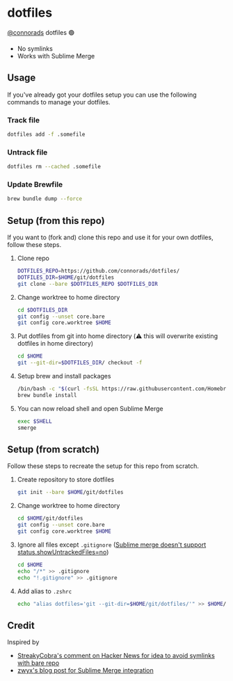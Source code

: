 # dotfiles

[@connorads](https://github.com/connorads) dotfiles 🟢

- No symlinks
- Works with Sublime Merge

## Usage

If you've already got your dotfiles setup you can use the following commands to manage your dotfiles.

### Track file

```sh
dotfiles add -f .somefile
```

### Untrack file

```sh
dotfiles rm --cached .somefile
```

### Update Brewfile

```sh
brew bundle dump --force
```

## Setup (from this repo)

If you want to (fork and) clone this repo and use it for your own dotfiles, follow these steps.

1. Clone repo

    ```sh
    DOTFILES_REPO=https://github.com/connorads/dotfiles/
    DOTFILES_DIR=$HOME/git/dotfiles
    git clone --bare $DOTFILES_REPO $DOTFILES_DIR
    ```

2. Change worktree to home directory

    ```sh
    cd $DOTFILES_DIR
    git config --unset core.bare
    git config core.worktree $HOME
    ```

3. Put dotfiles from git into home directory (⚠️ this will overwrite existing dotfiles in home directory)

    ```sh
    cd $HOME
    git --git-dir=$DOTFILES_DIR/ checkout -f
    ```

4. Setup brew and install packages

    ```sh
    /bin/bash -c "$(curl -fsSL https://raw.githubusercontent.com/Homebrew/install/HEAD/install.sh)"
    brew bundle install
    ```

5. You can now reload shell and open Sublime Merge

    ```sh
    exec $SHELL
    smerge
    ```

## Setup (from scratch)

Follow these steps to recreate the setup for this repo from scratch.

1. Create repository to store dotfiles

    ```sh
    git init --bare $HOME/git/dotfiles
    ```

2. Change worktree to home directory

    ```sh
    cd $HOME/git/dotfiles
    git config --unset core.bare
    git config core.worktree $HOME
    ```

3. Ignore all files except `.gitignore` ([Sublime merge doesn't support status.showUntrackedFiles=no](https://github.com/sublimehq/sublime_merge/issues/1544))

    ```sh
    cd $HOME
    echo "/*" >> .gitignore
    echo "!.gitignore" >> .gitignore
    ```

4. Add alias to `.zshrc`

    ```sh
    echo "alias dotfiles='git --git-dir=$HOME/git/dotfiles/'" >> $HOME/.zshrc
    ```

## Credit

Inspired by

- [StreakyCobra's comment on Hacker News for idea to avoid symlinks with bare repo](https://news.ycombinator.com/item?id=11071754)
- [zwyx's blog post for Sublime Merge integration](https://zwyx.dev/blog/your-dotfiles-in-a-git-repo)
